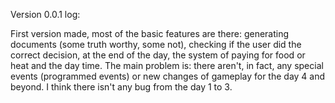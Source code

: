 Version 0.0.1 log:

First version made, most of the basic features are there: generating documents (some truth worthy, some not), checking if the user did the correct decision, at the end of the day, the system of paying for food or heat and the day time. The main problem is: there aren't, in fact, any special events (programmed events) or new changes of gameplay for the day 4 and beyond. I think there isn't any bug from the day 1 to 3.
